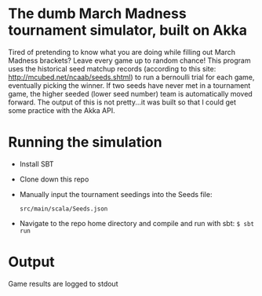 # The dumb March Madness tournament simulator, built on Akka

Tired of pretending to know what you are doing while filling out March Madness brackets?  Leave every game up to random chance!  This program uses the historical seed matchup records (according to this site: http://mcubed.net/ncaab/seeds.shtml) to run a bernoulli trial for each game, eventually picking the winner.  If two seeds have never met in a tournament game, the higher seeded (lower seed number) team is automatically moved forward.  The output of this is not pretty...it was built so that I could get some practice with the Akka API.

# Running the simulation

- Install SBT
- Clone down this repo
- Manually input the tournament seedings into the Seeds file:

  `src/main/scala/Seeds.json`

- Navigate to the repo home directory and compile and run with sbt: `$ sbt run`

# Output

Game results are logged to stdout

